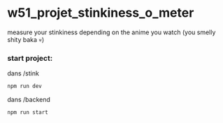 # w51_projet_stinkiness_o_meter
measure your stinkiness depending on the anime you watch (you smelly shity baka :skull:)


### start project:
dans /stink
```bash
npm run dev
```
dans /backend
```bash
npm run start
```
